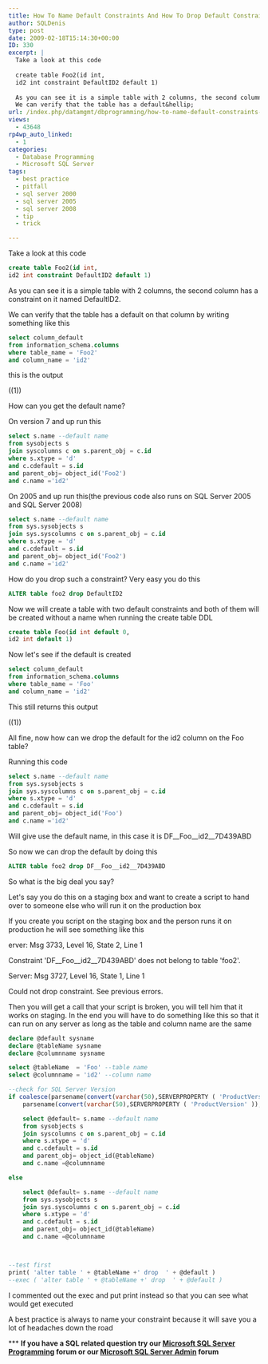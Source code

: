 ```yaml
---
title: How To Name Default Constraints And How To Drop Default Constraint Without A Name In SQL Server
author: SQLDenis
type: post
date: 2009-02-18T15:14:30+00:00
ID: 330
excerpt: |
  Take a look at this code
  
  create table Foo2(id int,
  id2 int constraint DefaultID2 default 1)
  
  As you can see it is a simple table with 2 columns, the second column has a constraint on it named DefaultID2.
  We can verify that the table has a default&hellip;
url: /index.php/datamgmt/dbprogramming/how-to-name-default-constraints-and-how/
views:
  - 43648
rp4wp_auto_linked:
  - 1
categories:
  - Database Programming
  - Microsoft SQL Server
tags:
  - best practice
  - pitfall
  - sql server 2000
  - sql server 2005
  - sql server 2008
  - tip
  - trick

---
```

Take a look at this code

```sql
create table Foo2(id int,
id2 int constraint DefaultID2 default 1)
```

As you can see it is a simple table with 2 columns, the second column has a constraint on it named DefaultID2.
  
We can verify that the table has a default on that column by writing something like this

```sql
select column_default 
from information_schema.columns 
where table_name = 'Foo2' 
and column_name = 'id2'
```

this is the output
  
((1))

How can you get the default name?
  
On version 7 and up run this

```sql
select s.name --default name
from sysobjects s 
join syscolumns c on s.parent_obj = c.id
where s.xtype = 'd'
and c.cdefault = s.id
and parent_obj= object_id('Foo2')
and c.name ='id2'
```

On 2005 and up run this(the previous code also runs on SQL Server 2005 and SQL Server 2008)

```sql
select s.name --default name
from sys.sysobjects s 
join sys.syscolumns c on s.parent_obj = c.id
where s.xtype = 'd'
and c.cdefault = s.id
and parent_obj= object_id('Foo2')
and c.name ='id2'
```

How do you drop such a constraint? Very easy you do this

```sql
ALTER table foo2 drop DefaultID2
```

Now we will create a table with two default constraints and both of them will be created without a name when running the create table DDL

```sql
create table Foo(id int default 0,
id2 int default 1)
```

Now let's see if the default is created

```sql
select column_default 
from information_schema.columns 
where table_name = 'Foo' 
and column_name = 'id2'
```

This still returns this output
  
((1))

All fine, now how can we drop the default for the id2 column on the Foo table?

Running this code

```sql
select s.name --default name
from sys.sysobjects s 
join sys.syscolumns c on s.parent_obj = c.id
where s.xtype = 'd'
and c.cdefault = s.id
and parent_obj= object_id('Foo')
and c.name ='id2'
```

Will give use the default name, in this case it is DF\_\_Foo\_\_id2__7D439ABD
  
So now we can drop the default by doing this

```sql
ALTER table foo2 drop DF__Foo__id2__7D439ABD
```

So what is the big deal you say?
  
Let's say you do this on a staging box and want to create a script to hand over to someone else who will run it on the production box
  
If you create you script on the staging box and the person runs it on production he will see something like this

erver: Msg 3733, Level 16, State 2, Line 1
  
Constraint 'DF\_\_Foo\_\_id2__7D439ABD' does not belong to table 'foo2'.
  
Server: Msg 3727, Level 16, State 1, Line 1
  
Could not drop constraint. See previous errors.

Then you will get a call that your script is broken, you will tell him that it works on staging. In the end you will have to do something like this so that it can run on any server as long as the table and column name are the same

```sql
declare @default sysname
declare @tableName sysname
declare @columnname sysname

select @tableName  = 'Foo' --table name
select @columnname = 'id2' --column name

--check for SQL Server Version
if coalesce(parsename(convert(varchar(50),SERVERPROPERTY ( 'ProductVersion' )),4),
	parsename(convert(varchar(50),SERVERPROPERTY ( 'ProductVersion' )),3)) > 8

	select @default= s.name --default name
	from sysobjects s 
	join syscolumns c on s.parent_obj = c.id
	where s.xtype = 'd'
	and c.cdefault = s.id
	and parent_obj= object_id(@tableName)
	and c.name =@columnname

else

	select @default= s.name --default name
	from sys.sysobjects s 
	join sys.syscolumns c on s.parent_obj = c.id
	where s.xtype = 'd'
	and c.cdefault = s.id
	and parent_obj= object_id(@tableName)
	and c.name =@columnname



--test first
print( 'alter table ' + @tableName +' drop  ' + @default )
--exec ( 'alter table ' + @tableName +' drop  ' + @default )
```

I commented out the exec and put print instead so that you can see what would get executed

A best practice is always to name your constraint because it will save you a lot of headaches down the road



\*** **If you have a SQL related question try our [Microsoft SQL Server Programming][1] forum or our [Microsoft SQL Server Admin][2] forum**<ins></ins>

 [1]: http://forum.ltd.local/viewforum.php?f=17
 [2]: http://forum.ltd.local/viewforum.php?f=22